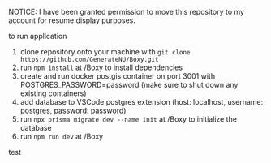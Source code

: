 NOTICE: I have been granted permission to move this repository to my account for resume display purposes.

to run application
1. clone repository onto your machine with `git clone https://github.com/GenerateNU/Boxy.git`
2. run `npm install` at <some path>/Boxy to install dependencies
3. create and run docker postgis container on port 3001 with POSTGRES_PASSWORD=password (make sure to shut down any existing containers)
4. add database to VSCode postgres extension (host: localhost, username: postgres, password: password)
5. run `npx prisma migrate dev --name init` at <some path>/Boxy to initialize the database
6. run `npm run dev` at <some path>/Boxy

test
